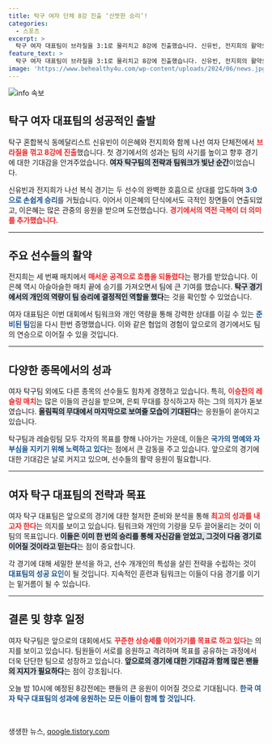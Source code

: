 ```yaml
---
title: 탁구 여자 단체 8강 진출 ‘산뜻한 승리’!
categories:
  - 스포츠
excerpt: >
  탁구 여자 대표팀이 브라질을 3:1로 물리치고 8강에 진출했습니다. 신유빈, 전지희의 활약으로 첫 경기에서 압도적인 승리를 거둔 대한민국! 오늘 밤 더 큰 도전이 기다립니다.
feature_text: >
  탁구 여자 대표팀이 브라질을 3:1로 물리치고 8강에 진출했습니다. 신유빈, 전지희의 활약으로 첫 경기에서 압도적인 승리를 거둔 대한민국! 오늘 밤 더 큰 도전이 기다립니다.
image: 'https://www.behealthy4u.com/wp-content/uploads/2024/06/news.jpg'
---
```


<p><img src="https://www.behealthy4u.com/wp-content/uploads/2024/06/news.jpg" alt="info 속보" /></p>

<h2 data-ke-size="size26">탁구 여자 대표팀의 성공적인 출발</h2>

<p data-ke-size="size16">탁구 혼합복식 동메달리스트 신유빈이 이은혜와 전지희와 함께 나선 여자 단체전에서 <b><span style="color: #ee2323;">브라질을 꺾고 8강에 진출</span></b>했습니다. 첫 경기에서의 성과는 팀의 사기를 높이고 향후 경기에 대한 기대감을 안겨주었습니다. <b><span style="background-color: #21538527;">여자 탁구팀의 전략과 팀워크가 빛난 순간</span></b>이었습니다.</p>

<p data-ke-size="size16">신유빈과 전지희가 나선 복식 경기는 두 선수의 완벽한 호흡으로 상대를 압도하며 <b><span style="color: #1a5490;">3:0으로 손쉽게 승리</span></b>를 거뒀습니다. 이어서 이은혜의 단식에서도 극적인 장면들이 연출되었고, 이은혜는 많은 관중의 응원을 받으며 도전했습니다. <b><span style="color: #ee2323;">경기에서의 역전 극복이 더 의미를 추가했습니다.</span></b></p>

<hr>

<h2 data-ke-size="size26">주요 선수들의 활약</h2>

<p data-ke-size="size16">전지희는 세 번째 매치에서 <b><span style="color: #ee2323;">매서운 공격으로 흐름을 되돌렸다</span></b>는 평가를 받았습니다. 이은혜 역시 아슬아슬한 매치 끝에 승기를 가져오면서 팀에 큰 기여를 했습니다. <b><span style="background-color: #21538527;">탁구 경기에서의 개인의 역량이 팀 승리에 결정적인 역할을 했다</span></b>는 것을 확인할 수 있었습니다. </p>

<p data-ke-size="size16">여자 대표팀은 이번 대회에서 팀워크와 개인 역량을 통해 강력한 상대를 이길 수 있는 <b><span style="color: #1a5490;">준비된 팀</span></b>임을 다시 한번 증명했습니다. 이와 같은 협업의 경험이 앞으로의 경기에서도 팀의 연승으로 이어질 수 있을 것입니다.</p>

<hr>

<h2 data-ke-size="size26">다양한 종목에서의 성과</h2>

<p data-ke-size="size16">여자 탁구팀 외에도 다른 종목의 선수들도 힘차게 경쟁하고 있습니다. 특히, <b><span style="color: #ee2323;">이승찬의 레슬링 매치</span></b>는 많은 이들의 관심을 받으며, 은퇴 무대를 장식하고자 하는 그의 의지가 돋보였습니다. <b><span style="background-color: #21538527;">올림픽의 무대에서 마지막으로 보여줄 모습이 기대된다</span></b>는 응원들이 쏟아지고 있습니다.</p>

<p data-ke-size="size16">탁구팀과 레슬링팀 모두 각자의 목표를 향해 나아가는 가운데, 이들은 <b><span style="color: #1a5490;">국가의 명예와 자부심을 지키기 위해 노력하고 있다</span></b>는 점에서 큰 감동을 주고 있습니다. 앞으로의 경기에 대한 기대감은 날로 커지고 있으며, 선수들의 활약 응원이 필요합니다.</p>

<hr>

<h2 data-ke-size="size26">여자 탁구 대표팀의 전략과 목표</h2>

<p data-ke-size="size16">여자 탁구 대표팀은 앞으로의 경기에 대한 철저한 준비와 분석을 통해 <b><span style="color: #ee2323;">최고의 성과를 내고자 한다</span></b>는 의지를 보이고 있습니다. 팀워크와 개인의 기량을 모두 끌어올리는 것이 이 팀의 목표입니다. <b><span style="background-color: #21538527;">이들은 이미 한 번의 승리를 통해 자신감을 얻었고, 그것이 다음 경기로 이어질 것이라고 믿는다</span></b>는 점이 중요합니다.</p>

<p data-ke-size="size16">각 경기에 대해 세밀한 분석을 하고, 선수 개개인의 특성을 살린 전략을 수립하는 것이 <b><span style="color: #1a5490;">대표팀의 성공 요인</span></b>이 될 것입니다. 지속적인 훈련과 팀워크는 이들이 다음 경기를 이기는 밑거름이 될 수 있습니다.</p>

<hr>

<h2 data-ke-size="size26">결론 및 향후 일정</h2>

<p data-ke-size="size16">여자 탁구팀은 앞으로의 대회에서도 <b><span style="color: #ee2323;">꾸준한 상승세를 이어가기를 목표로 하고 있다</span></b>는 의지를 보이고 있습니다. 팀원들이 서로를 응원하고 격려하며 목표를 공유하는 과정에서 더욱 단단한 팀으로 성장하고 있습니다. <b><span style="background-color: #21538527;">앞으로의 경기에 대한 기대감과 함께 많은 팬들의 지지가 필요하다</span></b>는 점이 강조됩니다.</p>

<p data-ke-size="size16">오늘 밤 10시에 예정된 8강전에는 팬들의 큰 응원이 이어질 것으로 기대됩니다. <b><span style="color: #1a5490;">한국 여자 탁구 대표팀의 성과에 응원하는 모든 이들이 함께 할 것입니다.</span></b></p>

<p data-ke-size="size16">&nbsp;</p>
생생한 뉴스, <a href="https://qoogle.tistory.com" rel="dofollow">qoogle.tistory.com</a>


